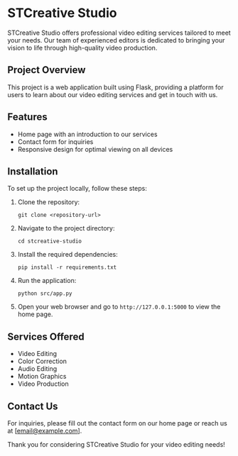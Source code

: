 # STCreative Studio

STCreative Studio offers professional video editing services tailored to meet your needs. Our team of experienced editors is dedicated to bringing your vision to life through high-quality video production.

## Project Overview

This project is a web application built using Flask, providing a platform for users to learn about our video editing services and get in touch with us.

## Features

- Home page with an introduction to our services
- Contact form for inquiries
- Responsive design for optimal viewing on all devices

## Installation

To set up the project locally, follow these steps:

1. Clone the repository:
   ```
   git clone <repository-url>
   ```

2. Navigate to the project directory:
   ```
   cd stcreative-studio
   ```

3. Install the required dependencies:
   ```
   pip install -r requirements.txt
   ```

4. Run the application:
   ```
   python src/app.py
   ```

5. Open your web browser and go to `http://127.0.0.1:5000` to view the home page.

## Services Offered

- Video Editing
- Color Correction
- Audio Editing
- Motion Graphics
- Video Production

## Contact Us

For inquiries, please fill out the contact form on our home page or reach us at [email@example.com]. 

Thank you for considering STCreative Studio for your video editing needs!